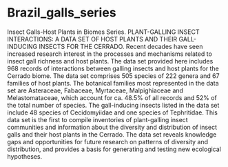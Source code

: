 # Brazil_galls_series
Insect Galls-Host Plants in Biomes Series.
PLANT-GALLING INSECT INTERACTIONS: A DATA SET OF HOST PLANTS AND THEIR GALL-INDUCING INSECTS FOR THE CERRADO.
Recent decades have seen increased research interest in the processes and mechanisms related to insect gall richness and host plants. The data set provided here includes 968 records of interactions between galling insects and host plants for the Cerrado biome. The data set comprises 505 species of 222 genera and 67 families of host plants. The botanical families most represented in the data set are Asteraceae, Fabaceae, Myrtaceae, Malpighiaceae and Melastomataceae, which account for ca. 48.5% of all records and 52% of the total number of species. The gall-inducing insects listed in the data set include 48 species of Cecidomyiidae and one species of Tephritidae. This data set is the first to compile inventories of plant-galling insect communities and information about the diversity and distribution of insect galls and their host plants in the Cerrado. The data set reveals knowledge gaps and opportunities for future research on patterns of diversity and distribution, and provides a basis for generating and testing new ecological hypotheses.
